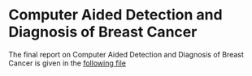# Computer Aided Detection and Diagnosis of Breast Cancer

The final report on Computer Aided Detection and Diagnosis of Breast Cancer is given in the  [following file](SStanisic_800409_BigDataInMedicalImaging.pdf)